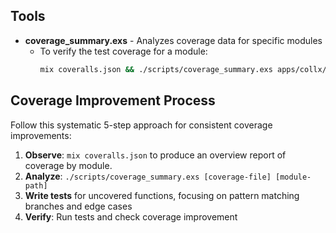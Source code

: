 ## Tools

- **coverage_summary.exs** - Analyzes coverage data for specific modules
  - To verify the test coverage for a module:
    ```bash
    mix coveralls.json && ./scripts/coverage_summary.exs apps/collx/cover/excoveralls.json lib/path/to/module.ex

## Coverage Improvement Process

Follow this systematic 5-step approach for consistent coverage improvements:

1. **Observe**: `mix coveralls.json` to produce an overview report of coverage
   by module.
2. **Analyze**: `./scripts/coverage_summary.exs [coverage-file] [module-path]` 
3. **Write tests** for uncovered functions, focusing on pattern matching branches and edge cases
4. **Verify**: Run tests and check coverage improvement
